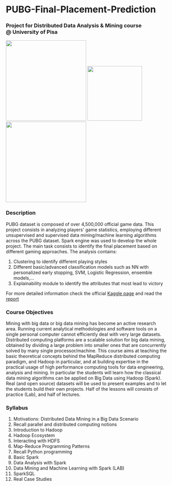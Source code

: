 # PUBG-Final-Placement-Prediction
### Project for Distributed Data Analysis & Mining course @ University of Pisa

<img width=250px src="https://cdn.images.express.co.uk/img/dynamic/143/590x/PUBG-Battlegrounds-update-PC-Xbox-One-909316.jpg"> <img width=170px src="https://www.plan4res.eu/wp-content/uploads/2018/02/University-of-Pisa-Italy.png"><img width = 250px src="https://databricks.com/wp-content/uploads/2019/02/spark-white.png" />  

### Description
PUBG dataset is composed of over 4,500,000 official game data. This project consists in analyzing players' game statistics, employing different unsupervised and supervised data mining/machine learning algorithms across the PUBG dataset. Spark engine was used to develop the whole project. The main task consists to identify the final placement based on different gaming approaches. The analysis contains:
1. Clustering to identify different playing styles
2. Different basic/advanced classification models such as NN with personalized early stopping, SVM, Logistic Regression, ensemble models,...
3. Explainability module to identify the attributes that most lead to victory

For more detailed information check the official [Kaggle page](https://www.kaggle.com/simarjeetsingh19/pubg-winner-prediction) and read the [report](https://github.com/francescogemignani/PUBG-Final-Placement-Prediction/blob/main/Report.pdf)

### Course Objectives
Mining with big data or big data mining has become an active research area. Running
current analytical methodologies and software tools on a single personal computer
cannot efficiently deal with very large datasets. Distributed computing platforms are
a scalable solution for big data mining, obtained by dividing a large problem into
smaller ones that are concurrently solved by many single processor/machine. This
course aims at teaching the basic theoretical concepts behind the MapReduce distributed computing paradigm, and Hadoop in particular, and at building expertise in
the practical usage of high performance computing tools for data engineering, analysis and mining. In particular the students will learn how the classical data mining
algorithms can be applied on Big Data using Hadoop (Spark). Real (and open source) datasets will be used to present examples and to let the students build their own
projects. Half of the lessons will consists of practice (Lab), and half of lectures.


### Syllabus
1. Motivations: Distributed Data Mining in a Big Data Scenario
2. Recall parallel and distributed computing notions
3. Introduction to Hadoop
4. Hadoop Ecosystem
5. Interacting with HDFS 
6. Map-Reduce Programming Patterns
7. Recall Python programming 
8. Basic Spark 
9. Data Analysis with Spark
10. Data Mining and Machine Learning with Spark (LAB)
11. SparkSQL
12. Real Case Studies
